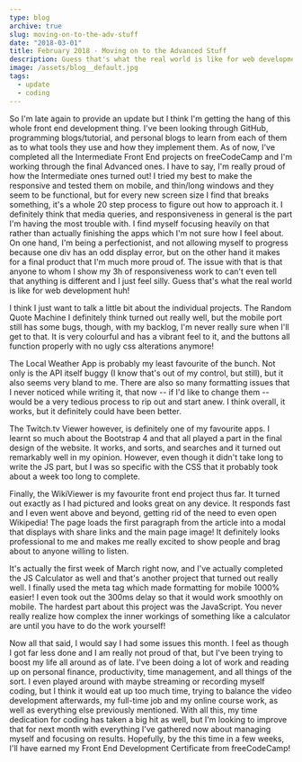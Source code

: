 ```yaml
---
type: blog
archive: true
slug: moving-on-to-the-adv-stuff
date: "2018-03-01"
title: February 2018 - Moving on to the Advanced Stuff
description: Guess that's what the real world is like for web development.
image: /assets/blog__default.jpg
tags:
  - update
  - coding
---
```


So I'm late again to provide an update but I think I'm getting the hang of this whole front end development thing. I've been looking through GitHub, programming blogs/tutorial, and personal blogs to learn from each of them as to what tools they use and how they implement them. As of now, I've completed all the Intermediate Front End projects on freeCodeCamp and I'm working through the final Advanced ones. I have to say, I'm really proud of how the Intermediate ones turned out! I tried my best to make the responsive and tested them on mobile, and thin/long windows and they seem to be functional, but for every new screen size I find that breaks something, it's a whole 20 step process to figure out how to approach it. I definitely think that media queries, and responsiveness in general is the part I'm having the most trouble with. I find myself focusing heavily on that rather than actually finishing the apps which I'm not sure how I feel about. On one hand, I'm being a perfectionist, and not allowing myself to progress because one div has an odd display error, but on the other hand it makes for a final product that I'm much more proud of. The issue with that is that anyone to whom I show my 3h of responsiveness work to can't even tell that anything is different and I just feel silly. Guess that's what the real world is like for web development huh!

I think I just want to talk a little bit about the individual projects. The Random Quote Machine I definitely think turned out really well, but the mobile port still has some bugs, though, with my backlog, I'm never really sure when I'll get to that. It is very colourful and has a vibrant feel to it, and the buttons all function properly with no ugly css alterations anymore!

The Local Weather App is probably my least favourite of the bunch. Not only is the API itself buggy (I know that's out of my control, but still), but it also seems very bland to me. There are also so many formatting issues that I never noticed while writing it, that now -- if I'd like to change them -- would be a very tedious process to rip out and start anew. I think overall, it works, but it definitely could have been better.

The Twitch.tv Viewer however, is definitely one of my favourite apps. I learnt so much about the Bootstrap 4 and that all played a part in the final design of the website. It works, and sorts, and searches and it turned out remarkably well in my opinion. However, even though it didn't take long to write the JS part, but I was so specific with the CSS that it probably took about a week too long to complete.

Finally, the WikiViewer is my favourite front end project thus far. It turned out exactly as I had pictured and looks great on any device. It responds fast and I even went above and beyond, getting rid of the need to even open Wikipedia! The page loads the first paragraph from the article into a modal that displays with share links and the main page image! It definitely looks professional to me and makes me really excited to show people and brag about to anyone willing to listen.

It's actually the first week of March right now, and I've actually completed the JS Calculator as well and that's another project that turned out really well. I finally used the meta tag which made formatting for mobile 1000% easier! I even took out the 300ms delay so that it would work smoothly on mobile. The hardest part about this project was the JavaScript. You never really realize how complex the inner workings of something like a calculator are until you have to do the work yourself!

Now all that said, I would say I had some issues this month. I feel as though I got far less done and I am really not proud of that, but I've been trying to boost my life all around as of late. I've been doing a lot of work and reading up on personal finance, productivity, time management, and all things of the sort. I even played around with maybe streaming or recording myself coding, but I think it would eat up too much time, trying to balance the video development afterwards, my full-time job and my online course work, as well as everything else previously mentioned. With all this, my time dedication for coding has taken a big hit as well, but I'm looking to improve that for next month with everything I've gathered now about managing myself and focusing on results. Hopefully, by the this time in a few weeks, I'll have earned my Front End Development Certificate from freeCodeCamp!
